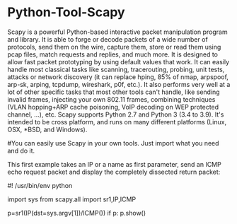 # Python-Tool-Scapy
Scapy is a powerful Python-based interactive packet manipulation program and library.  It is able to forge or decode packets of a wide number of protocols, send them on the wire, capture them, store or read them using pcap files, match requests and replies, and much more. It is designed to allow fast packet prototyping by using default values that work.  It can easily handle most classical tasks like scanning, tracerouting, probing, unit tests, attacks or network discovery (it can replace hping, 85% of nmap, arpspoof, arp-sk, arping, tcpdump, wireshark, p0f, etc.). It also performs very well at a lot of other specific tasks that most other tools can't handle, like sending invalid frames, injecting your own 802.11 frames, combining techniques (VLAN hopping+ARP cache poisoning, VoIP decoding on WEP protected channel, ...), etc.  Scapy supports Python 2.7 and Python 3 (3.4 to 3.9). It's intended to be cross platform, and runs on many different platforms (Linux, OSX, *BSD, and Windows).

#You can easily use Scapy in your own tools. Just import what you need and do it.

This first example takes an IP or a name as first parameter, send an ICMP echo request packet and display the completely dissected return packet:

#! /usr/bin/env python

import sys
from scapy.all import sr1,IP,ICMP

p=sr1(IP(dst=sys.argv[1])/ICMP())
if p:
    p.show()
